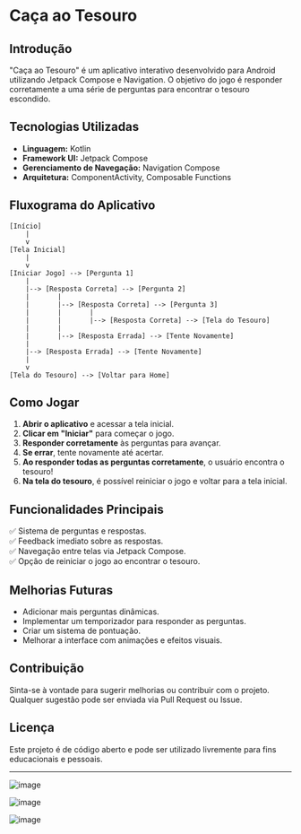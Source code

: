 # Caça ao Tesouro

## Introdução
"Caça ao Tesouro" é um aplicativo interativo desenvolvido para Android utilizando Jetpack Compose e Navigation. O objetivo do jogo é responder corretamente a uma série de perguntas para encontrar o tesouro escondido.

## Tecnologias Utilizadas
- **Linguagem:** Kotlin
- **Framework UI:** Jetpack Compose
- **Gerenciamento de Navegação:** Navigation Compose
- **Arquitetura:** ComponentActivity, Composable Functions

## Fluxograma do Aplicativo
```plaintext
[Início]
    |
    v
[Tela Inicial]
    |
    v
[Iniciar Jogo] --> [Pergunta 1]
    |
    |--> [Resposta Correta] --> [Pergunta 2]
    |       |
    |       |--> [Resposta Correta] --> [Pergunta 3]
    |       |       |
    |       |       |--> [Resposta Correta] --> [Tela do Tesouro]
    |       |
    |       |--> [Resposta Errada] --> [Tente Novamente]
    |
    |--> [Resposta Errada] --> [Tente Novamente]
    |
    v
[Tela do Tesouro] --> [Voltar para Home]
```

## Como Jogar
1. **Abrir o aplicativo** e acessar a tela inicial.
2. **Clicar em "Iniciar"** para começar o jogo.
3. **Responder corretamente** às perguntas para avançar.
4. **Se errar**, tente novamente até acertar.
5. **Ao responder todas as perguntas corretamente**, o usuário encontra o tesouro!
6. **Na tela do tesouro**, é possível reiniciar o jogo e voltar para a tela inicial.

## Funcionalidades Principais
✅ Sistema de perguntas e respostas.  
✅ Feedback imediato sobre as respostas.  
✅ Navegação entre telas via Jetpack Compose.  
✅ Opção de reiniciar o jogo ao encontrar o tesouro.  

## Melhorias Futuras
- Adicionar mais perguntas dinâmicas.
- Implementar um temporizador para responder as perguntas.
- Criar um sistema de pontuação.
- Melhorar a interface com animações e efeitos visuais.

## Contribuição
Sinta-se à vontade para sugerir melhorias ou contribuir com o projeto. Qualquer sugestão pode ser enviada via Pull Request ou Issue.

## Licença
Este projeto é de código aberto e pode ser utilizado livremente para fins educacionais e pessoais.

---
![image](https://github.com/user-attachments/assets/f4f51760-85a6-4662-935a-4db8328f80c2)

![image](https://github.com/user-attachments/assets/0f7da830-69ea-472e-a5a3-932c371a7ada)

![image](https://github.com/user-attachments/assets/ba4de932-268b-4d3d-ab2d-e08eea1b3f31)


